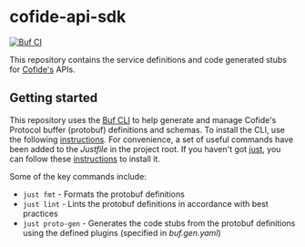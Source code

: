 # cofide-api-sdk

[![Buf CI](https://github.com/cofide/cofide-api-sdk/workflows/buf-ci/badge.svg)](https://github.com/cofide/cofide-api-sdk/actions?workflow=buf-ci)

This repository contains the service definitions and code generated stubs for [Cofide's](https://www.cofide.io/) APIs.

## Getting started
This repository uses the [Buf CLI](https://buf.build/docs/ecosystem/cli-overview) to help generate and manage Cofide's Protocol buffer (protobuf) definitions and schemas. To install the CLI, use the following [instructions](https://buf.build/docs/installation). For convenience, a set of useful commands have been added to the *Justfile* in the project root. If you haven't got [just](https://github.com/casey/just), you can follow these [instructions](https://github.com/casey/just) to install it.

Some of the key commands include:
- `just fmt` - Formats the protobuf definitions
- `just lint` - Lints the protobuf definitions in accordance with best practices
- `just proto-gen` - Generates the code stubs from the protobuf definitions using the defined plugins (specified in *buf.gen.yaml*)
